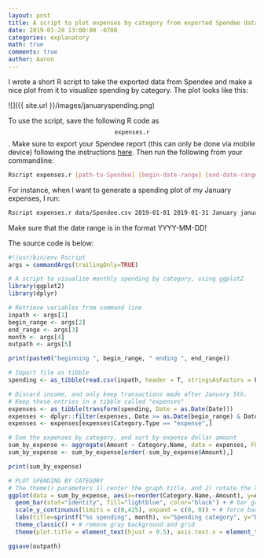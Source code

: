 ```yaml
---
layout: post
title: A script to plot expenses by category from exported Spendee data
date: 2019-01-28 13:00:00 -0700
categories: explanatory
math: true
comments: true
author: Aaron
---
```



I wrote a short R script to take the exported data from Spendee and make a nice plot from it to visualize spending by category. The plot looks like this:  

![]({{ site.url }}/images/januaryspending.png)  

To use the script, save the following R code as $$\texttt{expenses.r}$$. Make sure to export your Spendee report (this can only be done via mobile device) following the instructions [here](https://medium.com/spendee/export-your-data-from-spendee-76b32804e8f1). Then run the following from your commandline:  

~~~ bash
Rscript expenses.r [path-to-Spendee] [begin-date-range] [end-date-range] [month] [output-image-name.png]
~~~

For instance, when I want to generate a spending plot of my January expenses, I run:  

~~~ bash
Rscript expenses.r data/Spendee.csv 2019-01-01 2019-01-31 January januaryspending.png
~~~

Make sure that the date range is in the format YYYY-MM-DD!  

The source code is below:  

~~~ R
#!/usr/bin/env Rscript
args = commandArgs(trailingOnly=TRUE)

# A script to visualize monthly spending by category, using ggplot2
library(ggplot2)
library(dplyr)

# Retrieve variables from command line
inpath <- args[1]
begin_range <- args[2]
end_range <- args[3]
month <- args[4]
outpath <- args[5]

print(paste0("beginning ", begin_range, " ending ", end_range))

# Import file as tibble
spending <- as_tibble(read.csv(inpath, header = T, stringsAsFactors = F))

# Discard income, and only keep transactions made after January 5th.
# Keep these entries in a tibble called "expenses"
expenses <- as_tibble(transform(spending, Date = as.Date(Date)))
expenses <- dplyr::filter(expenses, Date >= as.Date(begin_range) & Date <= as.Date(end_range))
expenses <- expenses[expenses$Category.Type == "expense",]

# Sum the expenses by category, and sort by expense dollar amount
sum_by_expense <- aggregate(Amount ~ Category.Name, data = expenses, FUN = function(x) sum(x)*-1)
sum_by_expense <- sum_by_expense[order(-sum_by_expense$Amount),]

print(sum_by_expense)

# PLOT SPENDING BY CATEGORY
# The theme() parameters 1) center the graph title, and 2) rotate the X-categories.
ggplot(data = sum_by_expense, aes(x=reorder(Category.Name,-Amount), y=Amount)) + # initiate plot
  geom_bar(stat="identity", fill="lightblue", color="black") + # bar graph
  scale_y_continuous(limits = c(0,425), expand = c(0, 0)) + # force bars to start on the x-axis
  labs(title=sprintf("%s spending", month), x="Spending category", y="Dollar amount") + 
  theme_classic() + # remove gray background and grid
  theme(plot.title = element_text(hjust = 0.5), axis.text.x = element_text(angle = 45, hjust = 1))

ggsave(outpath)
~~~  